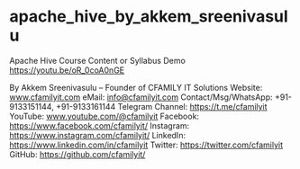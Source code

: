 # apache_hive_by_akkem_sreenivasulu
Apache Hive Course Content or Syllabus Demo
https://youtu.be/oR_0coA0nGE

By
Akkem Sreenivasulu – Founder of CFAMILY IT Solutions 
Website: www.cfamilyit.com 
eMail: info@cfamilyit.com
Contact/Msg/WhatsApp: +91-9133151144, +91-9133161144
Telegram Channel: https://t.me/cfamilyit
YouTube:  www.youtube.com/@cfamilyit
Facebook: https://www.facebook.com/cfamilyit/
Instagram: https://www.instagram.com/cfamilyit/
LinkedIn: https://www.linkedin.com/in/cfamilyit
Twitter: https://twitter.com/cfamilyit
GitHub: https://github.com/cfamilyit/
